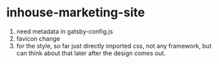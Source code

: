 # inhouse-marketing-site

1. need metadata in gatsby-config.js
2. favicon change
3. for the style, so far just directly imported css, not any framework, but can think about that later after the design comes out. 
